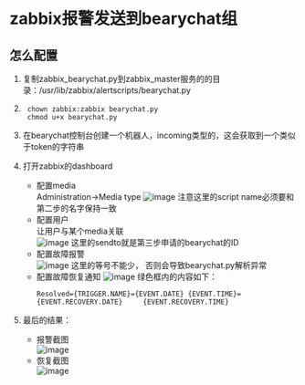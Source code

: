 # zabbix报警发送到bearychat组

## 怎么配置
1. 复制zabbix_bearychat.py到zabbix_master服务的的目录：/usr/lib/zabbix/alertscripts/bearychat.py
2. ```
    chown zabbix:zabbix bearychat.py
    chmod u+x bearychat.py
   ```
3. 在bearychat控制台创建一个机器人，incoming类型的，这会获取到一个类似于token的字符串
4. 打开zabbix的dashboard
    - 配置media  
        Administration->Media type
        ![image](images/media.png)
        注意这里的script name必须要和第二步的名字保持一致
    - 配置用户  
        让用户与某个media关联  
        ![image](images/2.png)
        这里的sendto就是第三步申请的bearychat的ID
    - 配置故障报警  
        ![image](images/3.png)
        这里的等号不能少， 否则会导致bearychat.py解析异常
    - 配置故障恢复通知
        ![image](images/4.png)
        绿色框内的内容如下：  
        ```
        Resolved={TRIGGER.NAME}={EVENT.DATE} {EVENT.TIME}={EVENT.RECOVERY.DATE}     {EVENT.RECOVERY.TIME}
        ```
 
 5. 最后的结果： 
     - 报警截图  
     ![image](images/5.png)
     - 恢复截图  
     ![image](images/6.png)